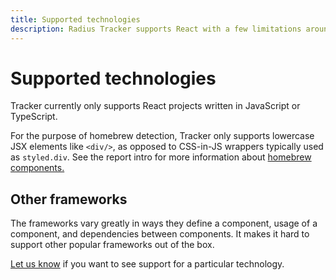```yaml
---
title: Supported technologies
description: Radius Tracker supports React with a few limitations around CSS-in-JS styling.
---
```


# Supported technologies

Tracker currently only supports React projects written in JavaScript or TypeScript.

For the purpose of homebrew detection, Tracker only supports lowercase JSX elements like `<div/>`,
as opposed to CSS-in-JS wrappers typically used as `styled.div`. See the report intro
for more information about [homebrew components.](https://observablehq.com/@smoogly/design-system-metrics#cell-301)


## Other frameworks 

The frameworks vary greatly in ways they define a component, usage of a component, and dependencies between components.
It makes it hard to support other popular frameworks out of the box.

[Let us know](https://github.com/rangle/radius-tracker/issues/new?title=Feedback%20for%20%E2%80%9CSupported%20technologies%E2%80%9D&labels=feedback)
if you want to see support for a particular technology.
